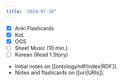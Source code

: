 ```yaml
---
title: "2024-07-28"
---
```


- [x] Anki Flashcards
- [x] KoL
- [x] OGS
- [ ] Sheet Music (10 min.)
- [ ] Korean (Read 1 Story)

* Initial notes on [[ontology/rdf/index|RDF]].
* Notes and flashcards on [[uri|URIs]].